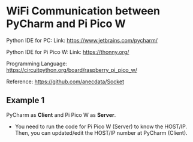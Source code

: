 # WiFi Communication between PyCharm and Pi Pico W

Python IDE for PC:
Link: https://www.jetbrains.com/pycharm/

Python IDE for Pi Pico W:
Link: https://thonny.org/

Programming Language: https://circuitpython.org/board/raspberry_pi_pico_w/

Reference: https://github.com/anecdata/Socket

## Example 1
PyCharm as **Client** and Pi Pico W as **Server**. 
- You need to run the code for Pi Pico W (Server) to know the HOST/IP. Then, you can updated/edit the HOST/IP number at PyCharm (Client). 
